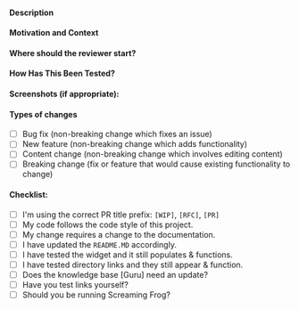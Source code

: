 <!--- Provide a general summary of your changes in the Title above. -->
<!--- Prefix your title like this: -->
<!--- [WIP] (for initial commit and works in progress) -->
<!--- [RFC] (for review and questions) -->
<!--- [PR] (for when it was ready for a full review) -—>
<!--- DO NOT ADD COMMITS AFTER AN APPROVED REVIEW! -->
<!--- IF YOU ADDED COMMITS, YOUR PR NEEDS A RE-REVIEW! -->

#### Description
<!--- Describe your changes in detail -->

#### Motivation and Context
<!--- Why is this change required? What problem does it solve? -->
<!--- If it fixes an open issue, please link to the issue here. -->
<!--- If there are multiple tasks being addressed, -->
<!--- group the task title and test link together. -->

#### Where should the reviewer start?
<!--- Help the reviewer out by telling them what they are looking for. -->
<!--- List any additional links needed to review the site. -->

#### How Has This Been Tested?
<!--- Please describe in detail how you tested your changes. -->
<!--- Include details of your testing environment, and the tests you ran to -->
<!--- see how your change affects other areas of the code, etc. -->

#### Screenshots (if appropriate):

#### Types of changes
<!--- What types of changes does your code introduce? Put an `x` in all the boxes that apply: -->
- [ ] Bug fix (non-breaking change which fixes an issue)
- [ ] New feature (non-breaking change which adds functionality)
- [ ] Content change (non-breaking change which involves editing content)
- [ ] Breaking change (fix or feature that would cause existing functionality to change)

#### Checklist:
<!--- Go over all the following points, and put an `x` in all the boxes that apply. -->
<!--- If you're unsure about any of these, don't hesitate to ask. We're here to help! -->
- [ ] I'm using the correct PR title prefix: `[WIP]`, `[RFC]`, `[PR]`
- [ ] My code follows the code style of this project.
- [ ] My change requires a change to the documentation.
- [ ] I have updated the `README.MD` accordingly.
- [ ] I have tested the widget and it still populates & functions.
- [ ] I have tested directory links and they still appear & function.
- [ ] Does the knowledge base [Guru] need an update?
- [ ] Have you test links yourself?
- [ ] Should you be running Screaming Frog?
